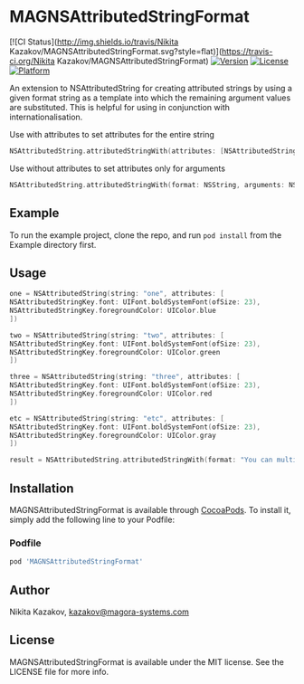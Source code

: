 MAGNSAttributedStringFormat
=====================================================================

[![CI Status](http://img.shields.io/travis/Nikita Kazakov/MAGNSAttributedStringFormat.svg?style=flat)](https://travis-ci.org/Nikita Kazakov/MAGNSAttributedStringFormat)
[![Version](https://img.shields.io/cocoapods/v/MAGNSAttributedStringFormat.svg?style=flat)](http://cocoapods.org/pods/MAGNSAttributedStringFormat)
[![License](https://img.shields.io/cocoapods/l/MAGNSAttributedStringFormat.svg?style=flat)](http://cocoapods.org/pods/MAGNSAttributedStringFormat)
[![Platform](https://img.shields.io/cocoapods/p/MAGNSAttributedStringFormat.svg?style=flat)](http://cocoapods.org/pods/MAGNSAttributedStringFormat)

An extension to NSAttributedString for creating attributed strings by using a
given format string as a template into which the remaining argument values are
substituted. This is helpful for using in conjunction with internationalisation.

Use with attributes to set attributes for the entire string

```swift
NSAttributedString.attributedStringWith(attributes: [NSAttributedStringKey : Any], format: NSString, arguments: NSAttributedString...)
```

Use without attributes to set attributes only for arguments

```swift
NSAttributedString.attributedStringWith(format: NSString, arguments: NSAttributedString...)
```



## Example

To run the example project, clone the repo, and run `pod install` from the Example directory first.


## Usage

```swift
one = NSAttributedString(string: "one", attributes: [
NSAttributedStringKey.font: UIFont.boldSystemFont(ofSize: 23),
NSAttributedStringKey.foregroundColor: UIColor.blue
])

two = NSAttributedString(string: "two", attributes: [
NSAttributedStringKey.font: UIFont.boldSystemFont(ofSize: 23),
NSAttributedStringKey.foregroundColor: UIColor.green
])

three = NSAttributedString(string: "three", attributes: [
NSAttributedStringKey.font: UIFont.boldSystemFont(ofSize: 23),
NSAttributedStringKey.foregroundColor: UIColor.red
])

etc = NSAttributedString(string: "etc", attributes: [
NSAttributedStringKey.font: UIFont.boldSystemFont(ofSize: 23),
NSAttributedStringKey.foregroundColor: UIColor.gray
])

result = NSAttributedString.attributedStringWith(format: "You can multiple (%@, %@, %@, %@) arguments with their attributes each of them", arguments: one, two, three, etc)
```


## Installation

MAGNSAttributedStringFormat is available through [CocoaPods](http://cocoapods.org). To install
it, simply add the following line to your Podfile:

### Podfile

```ruby
pod 'MAGNSAttributedStringFormat'
```

## Author

Nikita Kazakov, kazakov@magora-systems.com

## License

MAGNSAttributedStringFormat is available under the MIT license. See the LICENSE file for more info.
